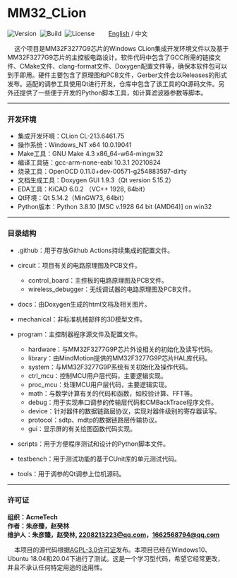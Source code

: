 # MM32_CLion

![Version](https://img.shields.io/badge/Version-1.2.2-brightgreen.svg)&nbsp;&nbsp;![Build](https://img.shields.io/badge/Build-Passed-success.svg)&nbsp;&nbsp;![License](https://img.shields.io/badge/License-AGPL-blue.svg)&nbsp;&nbsp;&nbsp;&nbsp;&nbsp;&nbsp;&nbsp;&nbsp;[English](https://github.com/ZhuYanzhen1/MM32_CLion/blob/master/README.md) / 中文

&nbsp;&nbsp;&nbsp;&nbsp;这个项目是MM32F3277G9芯片的Windows CLion集成开发环境文件以及基于MM32F3277G9芯片的主控板电路设计。软件代码中包含了GCC所需的链接文件、CMake文件、clang-format文件、Doxygen配置文件等，确保本软件包可以到手即用。硬件主要包含了原理图和PCB文件，Gerber文件会以Releases的形式发布。适配的调参工具使用Qt进行开发，仓库中包含了该工具的Qt源码文件。另外还提供了一些便于开发的Python脚本工具，如计算滤波器参数等脚本。

***

### 开发环境

+ 集成开发环境：CLion CL-213.6461.75
+ 操作系统：Windows_NT x64 10.0.19041
+ Make工具：GNU Make 4.3 x86_64-w64-mingw32
+ 编译工具链：gcc-arm-none-eabi 10.3.1 20210824
+ 烧录工具：OpenOCD 0.11.0+dev-00571-g254883597-dirty
+ 文档生成工具：Doxygen GUI 1.9.3（Qt version 5.15.2）
+ EDA工具：KiCAD 6.0.2 （VC++ 1928, 64bit）
+ Qt环境：Qt 5.14.2（MinGW73, 64bit）
+ Python版本：Python 3.8.10 [MSC v.1928 64 bit (AMD64)] on win32

***

### 目录结构

+ .github：用于存放Github Actions持续集成的配置文件。
+ circuit：项目有关的电路原理图及PCB文件。
  + control_board：主控板的电路原理图及PCB文件。
  + wireless_debugger：无线调试器的电路原理图及PCB文件。

+ docs：由Doxygen生成的html文档及相关图片。
+ mechanical：非标准机械部件的3D模型文件。
+ program：主控制器程序源文件及配置文件。
  + hardware：与MM32F3277G9P芯片外设相关的初始化及读写代码。
  + library：由MindMotion提供的MM32F3277G9P芯片HAL库代码。
  + system：与MM32F3277G9P系统有关初始化及操作代码。
  + ctrl_mcu：控制MCU用户层代码，主要逻辑实现。
  + proc_mcu：处理MCU用户层代码，主要逻辑实现。
  + math：与数学计算有关的代码和函数，如校验计算、FFT等。
  + debug：用于实现串口调参的传输层代码和CMBackTrace程序文件。
  + device：针对器件的数据链路层协议，实现对器件级别的寄存器读写。
  + protocol：sdtp、mdtp的数据链路层传输协议。
  + gui：显示屏的有关绘图函数代码实现。
+ scripts：用于方便程序测试和设计的Python脚本文件。
+ testbench：用于测试功能的基于CUnit库的单元测试代码。
+ tools：用于调参的Qt调参上位机源码。

***

### 许可证

**组织：AcmeTech <br>
作者：朱彦臻，赵癸林<br>
维护人：朱彦臻，赵癸林, 2208213223@qq.com，1662568794@qq.com**

&nbsp;&nbsp;&nbsp;&nbsp;本项目的源代码根据[AGPL-3.0许可证](https://github.com/ZhuYanzhen1/MM32_CLion/blob/master/LICENSE)发布。本项目已经在Windows10、Ubuntu 18.04和20.04下进行了测试。这是一个学习型代码，希望它经常更改，并且不承认任何特定用途的适用性。